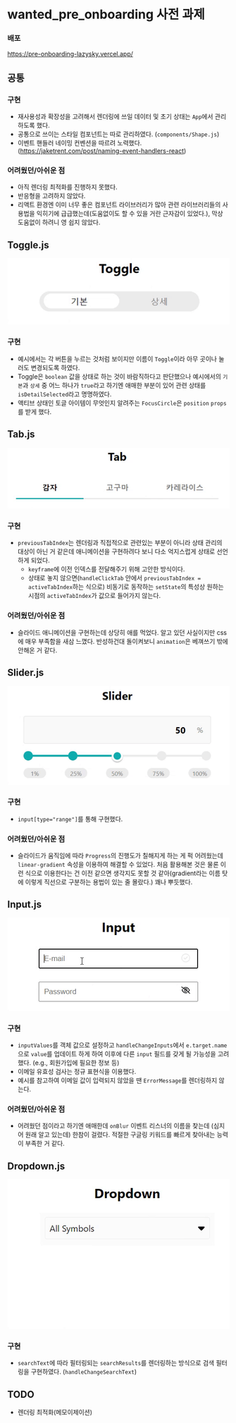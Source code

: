 # wanted_pre_onboarding 사전 과제

### 배포

https://pre-onboarding-lazysky.vercel.app/

## 공통

### 구현

- 재사용성과 확장성을 고려해서 렌더링에 쓰일 데이터 및 초기 상태는 `App`에서 관리하도록 했다.
- 공통으로 쓰이는 스타일 컴포넌트는 따로 관리하였다. (`components/Shape.js`)
- 이벤트 핸들러 네이밍 컨벤션을 따르려 노력했다. (https://jaketrent.com/post/naming-event-handlers-react)

### 어려웠던/아쉬운 점

- 아직 렌더링 최적화를 진행하지 못했다.
- 반응형을 고려하지 않았다.
- 리액트 환경엔 이미 너무 좋은 컴포넌트 라이브러리가 많아 관련 라이브러리들의 사용법을 익히기에 급급했는데(도움없이도 할 수 있을 거란 근자감이 있었다.), 막상 도움없이 하려니 영 쉽지 않았다. 

## Toggle.js

![Toggle](/docs/Toggle.gif)

### 구현

- 예시에서는 각 버튼을 누르는 것처럼 보이지만 이름이 `Toggle`이라 아무 곳이나 눌러도 변경되도록 하였다.
- Toggle은 `boolean` 값을 상태로 하는 것이 바람직하다고 판단했으나 예시에서의 `기본`과 `상세` 중 어느 하나가 `true`라고 하기엔 애매한 부분이 있어 관련 상태를 `isDetailSelected`라고 명명하였다.
- 액티브 상태인 토글 아이템이 무엇인지 알려주는 `FocusCircle`은 `position` `props`를 받게 했다.

## Tab.js

![Tab](/docs/Tab.gif)

### 구현

- `previousTabIndex`는 렌더링과 직접적으로 관련있는 부분이 아니라 상태 관리의 대상이 아닌 거 같은데 애니메이션을 구현하려다 보니 다소 억지스럽게 상태로 선언하게 되었다.
  - `keyframe`에 이전 인덱스를 전달해주기 위해 고안한 방식이다.
  - 상태로 놓지 않으면(`handleClickTab` 안에서 `previousTabIndex = activeTabIndex`하는 식으로) 비동기로 동작하는 `setState`의 특성상 원하는 시점의 `activeTabIndex`가 값으로 들어가지 않는다. 
### 어려웠던/아쉬운 점

- 슬라이드 애니메이션을 구현하는데 상당히 애를 먹었다. 알고 있던 사실이지만 css에 매우 부족함을 새삼 느꼈다. 반성하건대 돌이켜보니 `animation`은 베껴쓰기 밖에 안해온 거 같다.

## Slider.js

![Slider](/docs/Slider.gif)

### 구현

- `input[type="range"]`를 통해 구현했다.

### 어려웠던/아쉬운 점

- 슬라이드가 움직임에 따라 `Progress`의 진행도가 칠해지게 하는 게 퍽 어려웠는데 `linear-gradient` 속성을 이용하여 해결할 수 있었다. 처음 활용해본 것은 물론 이런 식으로 이용한다는 건 이전 같으면 생각지도 못할 것 같아(gradient라는 이름 탓에 이렇게 직선으로 구분하는 용법이 있는 줄 몰랐다.) 꽤나 뿌듯했다.
## Input.js

![Input](/docs/Input.gif)

### 구현

- `inputValues`를 객체 값으로 설정하고 `handleChangeInputs`에서 `e.target.name`으로 `value`를 업데이트 하게 하여 이후에 다른 `input` 필드를 갖게 될 가능성을 고려했다. (e.g., 회원가입에 필요한 정보 등) 
- 이메일 유효성 검사는 정규 표현식을 이용했다.
- 예시를 참고하여 이메일 값이 입력되지 않았을 땐 `ErrorMessage`를 렌더링하지 않는다.

### 어려웠던/아쉬운 점

- 어려웠던 점이라고 하기엔 애매한데 `onBlur` 이벤트 리스너의 이름을 찾는데 (심지어 원래 알고 있는데) 한참이 걸렸다. 적절한 구글링 키워드를 빠르게 찾아내는 능력이 부족한 거 같다. 

## Dropdown.js

![Dropdown](/docs/Dropdown.gif)

### 구현

- `searchText`에 따라 필터링되는 `searchResults`를 렌더링하는 방식으로 검색 필터링을 구현하였다. (`handleChangeSearchText`)

## TODO

- 렌더링 최적화(메모이제이션)
